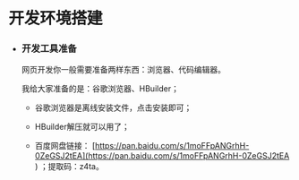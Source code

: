 # 开发环境搭建

- ### 开发工具准备

   网页开发你一般需要准备两样东西：浏览器、代码编辑器。

   我给大家准备的是：谷歌浏览器、HBuilder；

   - 谷歌浏览器是离线安装文件，点击安装即可；
    
   - HBuilder解压就可以用了；

   - 百度网盘链接：
     [https://pan.baidu.com/s/1moFFpANGrhH-0ZeGSJ2tEA](https://pan.baidu.com/s/1moFFpANGrhH-0ZeGSJ2tEA ) ；提取码：z4ta。
     
    

 


